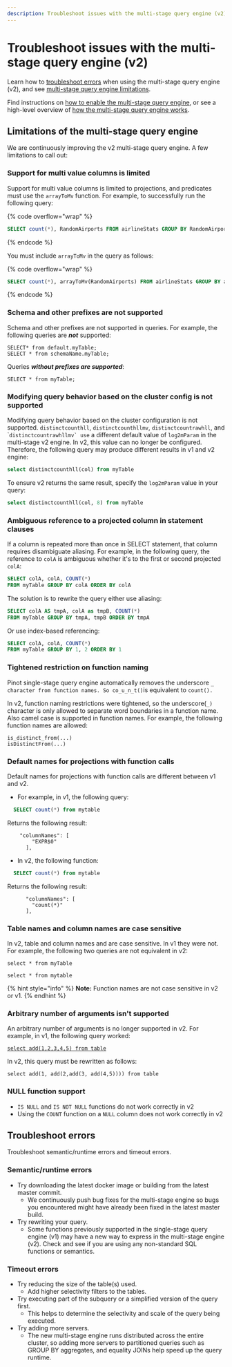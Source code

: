 ```yaml
---
description: Troubleshoot issues with the multi-stage query engine (v2).
---
```


# Troubleshoot issues with the multi-stage query engine (v2)

Learn how to [troubleshoot errors](troubleshoot-multi-stage-query-engine.md#troubleshoot-errors) when using the multi-stage query engine (v2), and see [multi-stage query engine limitations](troubleshoot-multi-stage-query-engine.md#limitations-of-the-multi-stage-query-engine).&#x20;

Find instructions on [how to enable the multi-stage query engine](v2-multi-stage-query-engine.md), or see a high-level overview of [how the multi-stage query engine works](../../reference/cluster-1.md).

## Limitations of the multi-stage query engine&#x20;

We are continuously improving the v2 multi-stage query engine. A few limitations to call out:

### Support for multi value columns is limited

Support for multi value columns is limited to projections, and predicates must use the `arrayToMv` function. For example, to successfully run the following query:

{% code overflow="wrap" %}
```sql
SELECT count(*), RandomAirports FROM airlineStats GROUP BY RandomAirports
```
{% endcode %}

You must include `arrayToMv` in the query as follows:

{% code overflow="wrap" %}
```sql
SELECT count(*), arrayToMv(RandomAirports) FROM airlineStats GROUP BY arrayToMv(RandomAirports)
```
{% endcode %}

### Schema and other prefixes are not supported

Schema and other prefixes are not supported in queries. For example, the following queries are _**not**_ supported:

```
SELECT* from default.myTable;
SELECT * from schemaName.myTable;
```

&#x20;Queries _**without prefixes are supported**_:&#x20;

```
SELECT * from myTable;
```

### Modifying query behavior based on the cluster config is not supported

Modifying query behavior based on the cluster configuration is not supported. `distinctcounthll`, `distinctcounthllmv`, `distinctcountrawhll`, and \```distinctcountrawhllmv` use`` a different default value of `log2mParam` in the multi-stage v2 engine. In v2, this value can no longer be configured. Therefore, the following query may produce different results in v1 and v2 engine:

```sql
select distinctcounthll(col) from myTable
```

To ensure v2 returns the same result, specify the `log2mParam` value in your query:

```sql
select distinctcounthll(col, 8) from myTable
```

### Ambiguous reference to a projected column in statement clauses

If a column is repeated more than once in SELECT statement, that column requires disambiguate aliasing. For example, in the following query, the reference to `colA` is ambiguous whether it's to the first or second projected `colA`:

```sql
SELECT colA, colA, COUNT(*)
FROM myTable GROUP BY colA ORDER BY colA
```

The solution is to rewrite the query either use aliasing:

```sql
SELECT colA AS tmpA, colA as tmpB, COUNT(*) 
FROM myTable GROUP BY tmpA, tmpB ORDER BY tmpA
```

Or use index-based referencing:

```sql
SELECT colA, colA, COUNT(*) 
FROM myTable GROUP BY 1, 2 ORDER BY 1
```

### Tightened restriction on function naming

Pinot single-stage query engine automatically removes the underscore `_ character from function names. So co_u_n_t()`is equivalent to `count().`

In v2, function naming restrictions were tightened, so the underscore(`_)` character is only allowed to separate word boundaries in a function name. Also camel case is supported in function names. For example, the following function names are allowed:

```markup
is_distinct_from(...)
isDistinctFrom(...)
```

### Default names for projections with function calls

Default names for projections with function calls are different between v1 and v2.&#x20;

* For example, in v1, the following query:

```sql
  SELECT count(*) from mytable 
```

&#x20;      Returns the following result:

```
    "columnNames": [
        "EXPR$0"
      ],
```

* In v2, the following function:

```sql
  SELECT count(*) from mytable
```

&#x20;       Returns the following result:

```
      "columnNames": [
        "count(*)"
      ],
```

### Table names and column names are case sensitive

In v2, table and column names and are case sensitive. In v1 they were not. For example, the following two queries are not equivalent in v2:

`select * from myTable`

`select * from mytable`

{% hint style="info" %}
**Note:** Function names are not case sensitive in v2 or v1.
{% endhint %}

### Arbitrary number of arguments isn't supported

An arbitrary number of arguments is no longer supported in v2. For example, in v1, the following query worked:

<pre><code><a data-footnote-ref href="#user-content-fn-1">select add(1,2,3,4,5) from table</a>
</code></pre>

In v2, this query must be rewritten as follows:

```
select add(1, add(2,add(3, add(4,5)))) from table
```

### NULL function support

* `IS NULL` and `IS NOT NULL` functions do not work correctly in v2
* Using the `COUNT` function on a `NULL` column does not work correctly in v2

## Troubleshoot errors

Troubleshoot semantic/runtime errors and timeout errors.

### Semantic/runtime errors

* Try downloading the latest docker image or building from the latest master commit.
  * We continuously push bug fixes for the multi-stage engine so bugs you encountered might have already been fixed in the latest master build.
* Try rewriting your query.
  * Some functions previously supported in the single-stage query engine (v1) may have a new way to express in the multi-stage engine (v2). Check and see if you are using any non-standard SQL functions or semantics.

### Timeout errors

* Try reducing the size of the table(s) used.&#x20;
  * Add higher selectivity filters to the tables.
* Try executing part of the subquery or a simplified version of the query first.
  * This helps to determine the selectivity and scale of the query being executed.
* Try adding more servers.
  * The new multi-stage engine runs distributed across the entire cluster, so adding more servers to partitioned queries such as GROUP BY aggregates, and equality JOINs help speed up the query runtime.



###

[^1]: 
